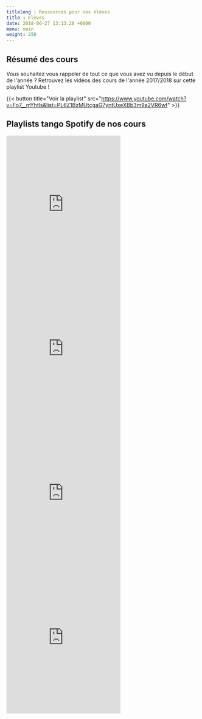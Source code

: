 ```yaml
---
titlelong : Ressources pour nos élèves
title : Elèves
date: 2018-06-27 13:13:20 +0000
menu: main
weight: 250
---
```

## Résumé des cours

Vous souhaitez vous rappeler de tout ce que vous avez vu depuis le début de l'année ? Retrouvez les vidéos des cours de l'année 2017/2018 sur cette playlist Youtube !

{{< button title="Voir la playlist" src="https://www.youtube.com/watch?v=Fo7__mYhtls&list=PL6Z1BzMUtcgaG7yntUxeXBb3m9a2VR6wf"  >}}

## Playlists tango Spotify de nos cours

<div class='row space-v' >
	<div class='col-md-6'>
		<iframe src="https://embed.spotify.com/?uri=spotify%3Auser%3A1125227118%3Aplaylist%3A3fbv36WE9RI2lW6hiNGm6p" width="300" height="380" frameborder="0" data-mce-fragment="1"></iframe>
	</div>
	<div class='col-md-6'>
		<iframe src="https://embed.spotify.com/?uri=spotify%3Auser%3A1125227118%3Aplaylist%3A5Z98CltHZ01xDpOQ4NkfyV" width="300" height="380" frameborder="0"></iframe>
	</div>
</div>

<div class='row space-v mt-4'>
	<div class='col-md-6'>
		<iframe src="https://embed.spotify.com/?uri=spotify%3Auser%3A1125227118%3Aplaylist%3A2Y1aiPDUPwhfFeGMG5mCjz" width="300" height="380" frameborder="0" data-mce-fragment="1"></iframe>
	</div>
	<div class='col-md-6'>
		<iframe src="https://embed.spotify.com/?uri=spotify%3Auser%3A1125227118%3Aplaylist%3A0hCshtruafelBIZKHqKqZ8" width="300" height="380" frameborder="0"></iframe>
	</div
</div>